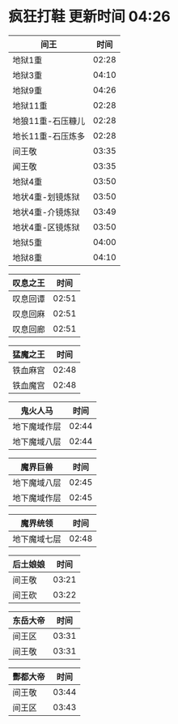 # 疯狂打鞋 更新时间 04:26

| 间王   | 时间    |
|--------|-------|
| 地狱1重 | 02:28 |
| 地狱3重 | 04:10 |
| 地狱9重 | 04:26 |
| 地狱11重 | 02:28 |
| 地狼11重-石压糠儿 | 02:28 |
| 地长11重-石压炼多 | 02:28 |
| 间王敬 | 03:35 |
| 闻王敬 | 03:35 |
| 地狱4重 | 03:50 |
| 地状4重-划镜炼狱 | 03:50 |
| 地状4重-介镜炼狱 | 03:49 |
| 地状4重-区镜炼狱 | 03:50 |
| 地狱5重 | 04:00 |
| 地狱8重 | 04:10 |

| 叹息之王   | 时间    |
|--------|-------|
| 叹息回谭 | 02:51 |
| 叹息回麻 | 02:51 |
| 叹息回廊 | 02:51 |

| 猛魔之王   | 时间    |
|--------|-------|
| 铁血麻宫 | 02:48 |
| 铁血魔宫 | 02:48 |

| 鬼火人马   | 时间    |
|--------|-------|
| 地下魔域作层 | 02:44 |
| 地下魔域八层 | 02:44 |

| 魔界巨兽   | 时间    |
|--------|-------|
| 地下魔域八层 | 02:45 |
| 地下魔域作层 | 02:45 |

| 魔界统领   | 时间    |
|--------|-------|
| 地下魔域七层 | 02:48 |

| 后土娘娘   | 时间    |
|--------|-------|
| 间王敬 | 03:21 |
| 间王砍 | 03:22 |

| 东岳大帝   | 时间    |
|--------|-------|
| 间王区 | 03:31 |
| 间王敬 | 03:31 |

| 酆都大帝   | 时间    |
|--------|-------|
| 间王敬 | 03:44 |
| 间王区 | 03:43 |